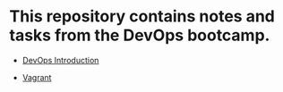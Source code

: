 # This repository contains notes and tasks from the DevOps bootcamp.

- [DevOps Introduction](https://github.com/jaydeegbobeh/Devops-Bootcamp/tree/main/DevOps%20Intro)

- [Vagrant](https://github.com/jaydeegbobeh/Devops-Bootcamp/tree/main/DevOps%20Intro)
